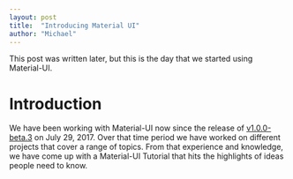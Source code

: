 ```yaml
---
layout: post
title:  "Introducing Material UI"
author: "Michael"
---
```


This post was written later, but this is the day that we started using Material-UI.

# Introduction

We have been working with Material-UI now
since the release of
[v1.0.0-beta.3](https://github.com/mui-org/material-ui/releases/tag/v1.0.0-beta.3) on July 29, 2017. Over that time period we have worked on different projects
that cover a range of topics. From that experience and knowledge, we have come
up with a Material-UI Tutorial that hits the highlights of ideas people need
to know.

